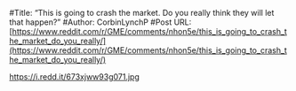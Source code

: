 #Title: “This is going to crash the market. Do you really think they will let that happen?”
#Author: CorbinLynchP
#Post URL: [https://www.reddit.com/r/GME/comments/nhon5e/this_is_going_to_crash_the_market_do_you_really/](https://www.reddit.com/r/GME/comments/nhon5e/this_is_going_to_crash_the_market_do_you_really/)


https://i.redd.it/673xjww93g071.jpg
